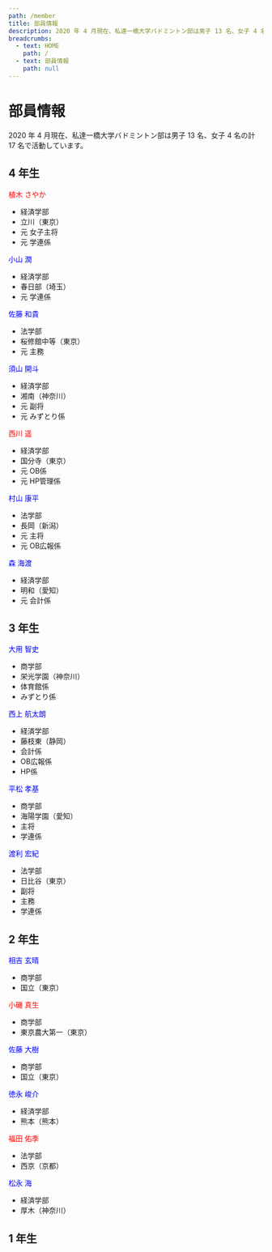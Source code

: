```yaml
---
path: /member
title: 部員情報
description: 2020 年 4 月現在、私達一橋大学バドミントン部は男子 13 名、女子 4 名の計 17 名で活動しています。
breadcrumbs:
  - text: HOME
    path: /
  - text: 部員情報
    path: null
---
```


# 部員情報

2020 年 4 月現在、私達一橋大学バドミントン部は男子 13 名、女子 4 名の計 17 名で活動しています。

<div id="page-member">

## 4 年生

<font color="red">植木 さやか</font>

- 経済学部
- 立川（東京）
- 元 女子主将
- 元 学連係

<font color="blue">小山 潤</font>

- 経済学部
- 春日部（埼玉）
- 元 学連係

<font color="blue">佐藤 和貴</font>

- 法学部
- 桜修館中等（東京）
- 元 主務

<font color="blue">須山 開斗</font>

- 経済学部
- 湘南（神奈川）
- 元 副将
- 元 みずとり係

<font color="red">西川 遥</font>

- 経済学部
- 国分寺（東京）
- 元 OB係
- 元 HP管理係

<font color="blue">村山 康平</font>

- 法学部
- 長岡（新潟）
- 元 主将
- 元 OB広報係

<font color="blue">森 海渡</font>

- 経済学部
- 明和（愛知）
- 元 会計係

## 3 年生

<font color="blue">大用 智史</font>

- 商学部
- 栄光学園（神奈川）
- 体育館係
- みずとり係

<font color="blue">西上 航太朗</font>

- 経済学部
- 藤枝東（静岡）
- 会計係
- OB広報係
- HP係

<font color="blue">平松 孝基</font>

- 商学部
- 海陽学園（愛知）
- 主将
- 学連係

<font color="blue">渡利 宏紀</font>

- 法学部
- 日比谷（東京）
- 副将
- 主務
- 学連係

## 2 年生

<font color="blue">相吉 玄晴</font>

- 商学部
- 国立（東京）

<font color="red">小磯 真生</font>

- 商学部
- 東京農大第一（東京）

<font color="blue">佐藤 大樹</font>

- 商学部
- 国立（東京）

<font color="blue">徳永 峻介</font>

- 経済学部
- 熊本（熊本）

<font color="red">福田 佑季</font>

- 法学部
- 西京（京都）

<font color="blue">松永 海</font>

- 経済学部
- 厚木（神奈川）

## 1 年生

</div>
